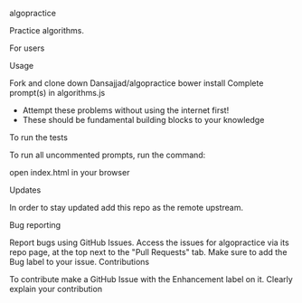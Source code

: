 algopractice

Practice algorithms.

For users

Usage

Fork and clone down Dansajjad/algopractice
bower install
Complete prompt(s) in algorithms.js


- Attempt these problems without using the internet first! 
- These should be fundamental building blocks to your knowledge

To run the tests

To run all uncommented prompts, run the command:

open index.html in your browser

Updates

In order to stay updated add this repo as the remote upstream.

Bug reporting

Report bugs using GitHub Issues.
Access the issues for algopractice via its repo page, at the top next to the "Pull Requests" tab.
Make sure to add the Bug label to your issue.
Contributions

To contribute make a GitHub Issue with the Enhancement label on it.
Clearly explain your contribution